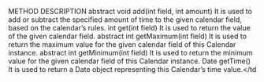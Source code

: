
METHOD	DESCRIPTION
abstract void add(int field, int amount)	It is used to add or subtract the specified amount of time to the given calendar field, based on the calendar’s rules.
int get(int field)	It is used to return the value of the given calendar field.
abstract int getMaximum(int field)	It is used to return the maximum value for the given calendar field of this Calendar instance.
abstract int getMinimum(int field)	It is used to return the minimum value for the given calendar field of this Calendar instance.
Date getTime()	It is used to return a Date object representing this Calendar’s time value.</td
